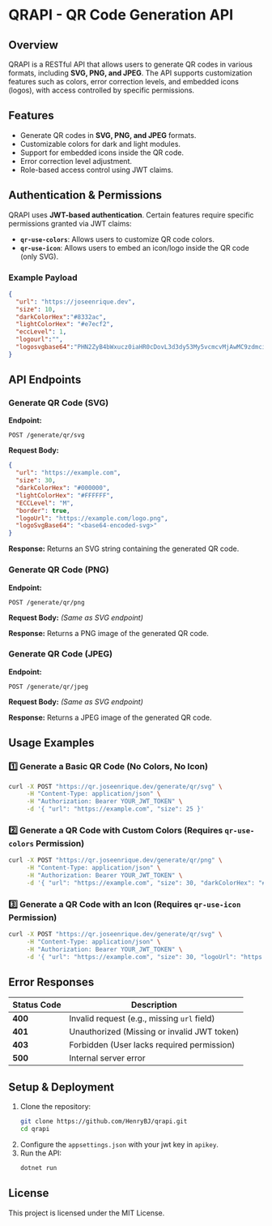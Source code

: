 ﻿# QRAPI - QR Code Generation API

## Overview
QRAPI is a RESTful API that allows users to generate QR codes in various formats, including **SVG, PNG, and JPEG**. The API supports customization features such as colors, error correction levels, and embedded icons (logos), with access controlled by specific permissions.

## Features
- Generate QR codes in **SVG, PNG, and JPEG** formats.
- Customizable colors for dark and light modules.
- Support for embedded icons inside the QR code.
- Error correction level adjustment.
- Role-based access control using JWT claims.

## Authentication & Permissions
QRAPI uses **JWT-based authentication**. Certain features require specific permissions granted via JWT claims:

- **`qr-use-colors`**: Allows users to customize QR code colors.
- **`qr-use-icon`**: Allows users to embed an icon/logo inside the QR code (only SVG).

### Example Payload
```json
{
  "url": "https://joseenrique.dev",
  "size": 10,
  "darkColorHex":"#8332ac",
  "lightColorHex": "#e7ecf2",
  "eccLevel": 1,
  "logourl":"",
  "logosvgbase64":"PHN2ZyB4bWxucz0iaHR0cDovL3d3dy53My5vcmcvMjAwMC9zdmciIHdpZHRoPSIxMDAiIGhlaWdodD0iMTAwIj48Y2lyY2xlIGN4PSI1MCIgY3k9IjUwIiByPSI0MCIgZmlsbD0icmVkIiAvPjwvc3ZnPg=="
}
```

## API Endpoints

### Generate QR Code (SVG)
**Endpoint:**
```
POST /generate/qr/svg
```
**Request Body:**
```json
{
  "url": "https://example.com",
  "size": 30,
  "darkColorHex": "#000000",
  "lightColorHex": "#FFFFFF",
  "ECCLevel": "M",
  "border": true,
  "logoUrl": "https://example.com/logo.png",
  "logoSvgBase64": "<base64-encoded-svg>"
}
```
**Response:**
Returns an SVG string containing the generated QR code.

### Generate QR Code (PNG)
**Endpoint:**
```
POST /generate/qr/png
```
**Request Body:** *(Same as SVG endpoint)*

**Response:**
Returns a PNG image of the generated QR code.

### Generate QR Code (JPEG)
**Endpoint:**
```
POST /generate/qr/jpeg
```
**Request Body:** *(Same as SVG endpoint)*

**Response:**
Returns a JPEG image of the generated QR code.

## Usage Examples

### 1️⃣ Generate a Basic QR Code (No Colors, No Icon)
```bash
curl -X POST "https://qr.joseenrique.dev/generate/qr/svg" \
     -H "Content-Type: application/json" \
     -H "Authorization: Bearer YOUR_JWT_TOKEN" \
     -d '{ "url": "https://example.com", "size": 25 }'
```

### 2️⃣ Generate a QR Code with Custom Colors (Requires `qr-use-colors` Permission)
```bash
curl -X POST "https://qr.joseenrique.dev/generate/qr/png" \
     -H "Content-Type: application/json" \
     -H "Authorization: Bearer YOUR_JWT_TOKEN" \
     -d '{ "url": "https://example.com", "size": 30, "darkColorHex": "#FF0000", "lightColorHex": "#FFFF00" }'
```

### 3️⃣ Generate a QR Code with an Icon (Requires `qr-use-icon` Permission)
```bash
curl -X POST "https://qr.joseenrique.dev/generate/qr/svg" \
     -H "Content-Type: application/json" \
     -H "Authorization: Bearer YOUR_JWT_TOKEN" \
     -d '{ "url": "https://example.com", "size": 30, "logoUrl": "https://example.com/logo.png" }'
```

## Error Responses
| Status Code | Description |
|------------|-------------|
| **400** | Invalid request (e.g., missing `url` field) |
| **401** | Unauthorized (Missing or invalid JWT token) |
| **403** | Forbidden (User lacks required permission) |
| **500** | Internal server error |

## Setup & Deployment
1. Clone the repository:
   ```sh
   git clone https://github.com/HenryBJ/qrapi.git
   cd qrapi
   ```
2. Configure the `appsettings.json` with your jwt key in `apikey`.
3. Run the API:
   ```sh
   dotnet run
   ```

## License
This project is licensed under the MIT License.

